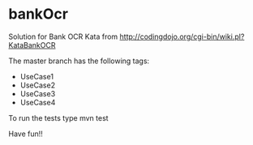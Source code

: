 bankOcr
=======

Solution for Bank OCR Kata from http://codingdojo.org/cgi-bin/wiki.pl?KataBankOCR

The master branch has the following tags:
 * UseCase1
 * UseCase2
 * UseCase3
 * UseCase4

To run the tests type
    mvn test

Have fun!!
